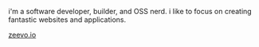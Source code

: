 i'm a software developer, builder, and OSS nerd. i like to focus on creating fantastic websites and applications.

[zeevo.io](https://zeevo.io)
